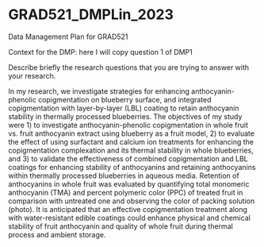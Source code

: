 # GRAD521_DMPLin_2023

Data Management Plan for GRAD521

Context for the DMP: here I will copy question 1 of DMP1

Describe briefly the research questions that you are trying to answer with your research.

In my research, we investigate strategies for enhancing anthocyanin-phenolic copigmentation on blueberry surface, and integrated copigmentation with layer-by-layer (LBL) coating to retain anthocyanin stability in thermally processed blueberries. The objectives of my study were 1) to investigate anthocyanin-phenolic copigmentation in whole fruit vs. fruit anthocyanin extract using blueberry as a fruit model, 2) to evaluate the effect of using surfactant and calcium ion treatments for enhancing the copigmentation complexation and its thermal stability in whole blueberries, and 3) to validate the effectiveness of combined copigmentation and LBL coatings for enhancing stability of anthocyanins and retaining anthocyanins within thermally processed blueberries in aqueous media. Retention of anthocyanins in whole fruit was evaluated by quantifying total monomeric anthocyanin (TMA) and percent polymeric color (PPC) of treated fruit in comparison with untreated one and observing the color of packing solution (photo). It is anticipated that an effective copigmentation treatment along with water-resistant edible coatings could enhance physical and chemical stability of fruit anthocyanin and quality of whole fruit during thermal process and ambient storage.


